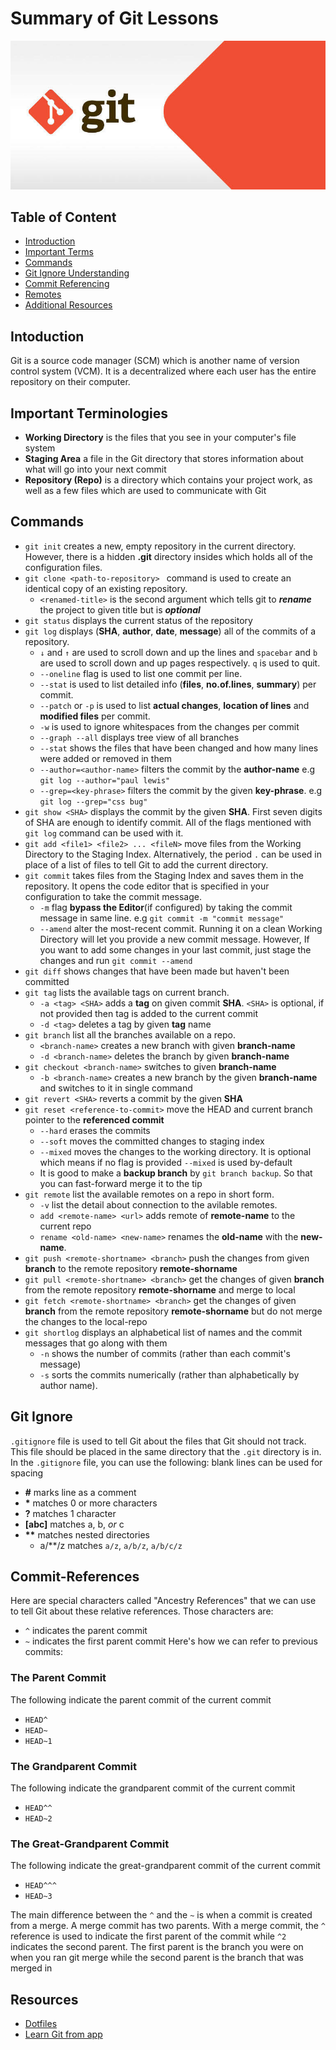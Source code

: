 Summary of Git Lessons
======================

![](git-header.jpg)

## Table of Content

 - [Introduction](#Introduction)
 - [Important Terms](#Important-Terminologies)
 - [Commands](#Commands)
 - [Git Ignore Understanding](#Git-Ignore)
 - [Commit Referencing](#Commit-References)
 - [Remotes](#Remotes)
 - [Additional Resources](#Resources)

## Intoduction
 Git is a source code manager (SCM) which is another name of version control system (VCM). It is a decentralized where each user has the entire repository on their computer.

## Important Terminologies
  - __Working Directory__ is the files that you see in your computer's file system
  - __Staging Area__ a file in the Git directory that stores information about what will go into your next commit
  - __Repository (Repo)__ is a directory which contains your project work, as well as a few files which are used to communicate with Git

## Commands
  - ```git init```
    creates a new, empty repository in the current directory. However, there is a hidden __.git__ directory insides which holds all of the configuration files.
  - ```git clone <path-to-repository> ```
    command is used to create an identical copy of an existing repository.
      - ``<renamed-title>`` is the second argument which tells git to __*rename*__ the project to given title but is __*optional*__
  - ```git status```
    displays the current status of the repository
  - ```git log```
    displays (__SHA__, __author__, __date__, __message__) all of the commits of a repository.
      - ```↓``` and ```↑``` are used to scroll down and up the lines and ```spacebar``` and ```b``` are used to scroll down and up pages respectively. ```q``` is used to quit.
      - ```--oneline``` flag is used to list one commit per line.
      - ```--stat``` is used to list detailed info (__files__, __no.of.lines__, __summary__) per commit.
      -  ```--patch``` or ```-p``` is used to list __actual changes__, __location of lines__ and __modified files__ per commit.
      - ```-w``` is used to ignore whitespaces from the changes per commit
      - ```--graph --all``` displays tree view of all branches
      - ```--stat``` shows the files that have been changed and how many lines were added or removed in them
      - ```--author=<author-name>``` filters the commit by the __author-name__ e.g ```git log --author="paul lewis"```
      - ```--grep=<key-phrase>``` filters the commit by the given __key-phrase__. e.g ```git log --grep="css bug"```
  - ```git show <SHA>```
    displays the commit by the given __SHA__. First seven digits of SHA are enough to identify commit. All of the flags mentioned with ```git log``` command can be used with it.
  - ```git add <file1> <file2> ... <fileN>```
    move files from the Working Directory to the Staging Index.
    Alternatively, the period ```.``` can be used in place of a list of files to tell Git to add the current directory.
  - ```git commit```
    takes files from the Staging Index and saves them in the repository. It opens the code editor that is specified in your configuration to take the commit message.
      - ```-m``` flag __bypass the Editor__(if configured) by taking the commit message in same line. e.g ```git commit -m "commit message"```
      - ```--amend``` alter the most-recent commit. Running it on a clean Working Directory will let you provide a new commit message. However, If you want to add some changes in your last commit, just stage the changes and run ```git commit --amend```
  - ```git diff```
    shows changes that have been made but haven't been committed
  - ```git tag```
    lists the available tags on current branch.
      - ```-a <tag> <SHA>``` adds a __tag__ on given commit __SHA__. ```<SHA>``` is optional, if not provided then tag is added to the current commit
      - ```-d <tag>``` deletes a tag by given __tag__ name
  - ```git branch```
    list all the branches available on a repo.
      - ```<branch-name>``` creates a new branch with given __branch-name__
      - ```-d <branch-name>``` deletes the branch by given __branch-name__
  - ```git checkout <branch-name>```
    switches to given __branch-name__
      - ```-b <branch-name>``` creates a new branch by the given __branch-name__ and switches to it in single command
  - ```git revert <SHA>```
    reverts a commit by the given __SHA__
  - ```git reset <reference-to-commit>```
    move the HEAD and current branch pointer to the __referenced commit__
    - ```--hard``` erases the commits
    - ```--soft``` moves the committed changes to staging index
    - ```--mixed``` moves the changes to the working directory. It is optional which means if no flag is provided ```--mixed``` is used by-default
    - It is good to make a __backup branch__ by ```git branch backup```. So that you can fast-forward merge it to the tip
  - ```git remote```
    list the available remotes on a repo in short form.
    - ```-v``` list the detail about connection to the avilable remotes.
    - ```add <remote-name> <url>``` adds remote of __remote-name__ to the current repo
    - ```rename <old-name> <new-name>``` renames the __old-name__ with the __new-name__.
  - ```git push <remote-shortname> <branch>``` push the changes from given __branch__ to the remote repository __remote-shorname__
  - ```git pull <remote-shortname> <branch>``` get the changes of given __branch__ from the remote repository __remote-shorname__ and merge to local
  - ```git fetch <remote-shortname> <branch>``` get the changes of given __branch__ from the remote repository __remote-shorname__ but do not merge the changes to the local-repo
  - ```git shortlog```
    displays an alphabetical list of names and the commit messages that go along with them
    - ```-n``` shows the number of commits (rather than each commit's message)
    - ```-s``` sorts the commits numerically (rather than alphabetically by author name).


## Git Ignore
  ```.gitignore``` file is used to tell Git about the files that Git should not track. This file should be placed in the same directory that the ```.git``` directory is in.
  In the ```.gitignore``` file, you can use the following:
  blank lines can be used for spacing
  - __#__ marks line as a comment
  - __*__ matches 0 or more characters
  - __?__ matches 1 character
  - __[abc]__ matches a, b, _or_ c
  - __**__ matches nested directories
    - a/**/z matches
      ```a/z```,
      ```a/b/z```,
      ``a/b/c/z``

## Commit-References
  Here are special characters called "Ancestry References" that we can use to tell Git about these relative references. Those characters are:
  - ```^``` indicates the parent commit
  - ```~``` indicates the first parent commit
  Here's how we can refer to previous commits:

  ### The Parent Commit
  The following indicate the parent commit of the current commit
  - ```HEAD^```
  - ```HEAD~```
  - ```HEAD~1```

  ### The Grandparent Commit
  The following indicate the grandparent commit of the current commit
  - ```HEAD^^```
  - ``HEAD~2``

  ### The Great-Grandparent Commit
  The following indicate the great-grandparent commit of the current commit
  - ```HEAD^^^```
  - ```HEAD~3```

  The main difference between the ```^``` and the ```~``` is when a commit is created from a merge. A merge commit has two parents. With a merge commit, the ```^``` reference is used to indicate the first parent of the commit while ```^2``` indicates the second parent. The first parent is the branch you were on when you ran git merge while the second parent is the branch that was merged in

## Resources
  - [Dotfiles](https://dotfiles.github.io/)
  - [Learn Git from app](https://github.com/jlord/git-it-electron)